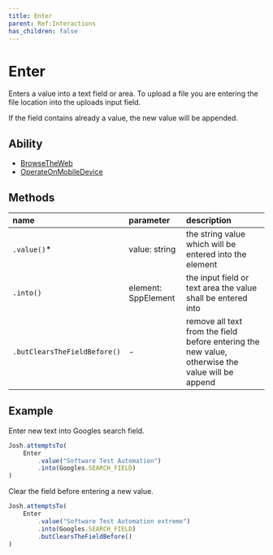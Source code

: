 ```yaml
---
title: Enter
parent: Ref:Interactions
has_children: false
---
```


# Enter

Enters a value into a text field or area. 
To upload a file you are entering the file location into the uploads input field.

If the field contains already a value, the new value will be appended.

## Ability

- [BrowseTheWeb](../../abilities/BROWSE_THE_WEB.md)
- [OperateOnMobileDevice](../../abilities/OPERATE_ON_MOBILE_DEVICE.md)

## Methods

| name                         | parameter           | description                                                                                      |
| :---                         | :---                | :---                                                                                             |
| `.value()`*                  | value: string       | the string value which will be entered into the element                                          |
| `.into()`                    | element: SppElement | the input field or text area the value shall be entered into                                     |
| `.butClearsTheFieldBefore()` | -                   | remove all text from the field before entering the new value, otherwise the value will be append |

## Example

Enter new text into Googles search field.

```typescript
Josh.attemptsTo(
    Enter
        .value("Software Test Automation")
        .into(Googles.SEARCH_FIELD)
)
```

Clear the field before entering a new value.

```typescript
Josh.attemptsTo(
    Enter
        .value("Software Test Automation extreme")
        .into(Googles.SEARCH_FIELD)
        .butClearsTheFieldBefore()
)
```